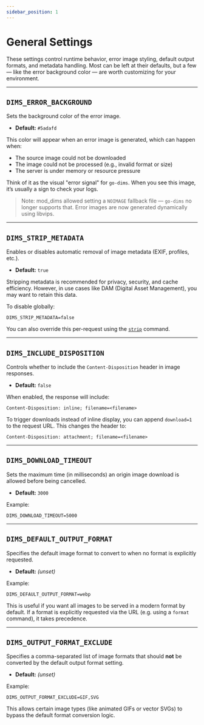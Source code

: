```yaml
---
sidebar_position: 1
---
```


# General Settings

These settings control runtime behavior, error image styling, default output formats, and metadata handling. Most can be left at their defaults, but a few — like the error background color — are worth customizing for your environment.

---

## `DIMS_ERROR_BACKGROUND`

Sets the background color of the error image.

- **Default:** `#5adafd`

This color will appear when an error image is generated, which can happen when:
- The source image could not be downloaded
- The image could not be processed (e.g., invalid format or size)
- The server is under memory or resource pressure

Think of it as the visual "error signal" for `go-dims`. When you see this image, it’s usually a sign to check your logs.

> Note: mod_dims allowed setting a `NOIMAGE` fallback file — `go-dims` no longer supports that. Error images are now generated dynamically using libvips.

---

## `DIMS_STRIP_METADATA`

Enables or disables automatic removal of image metadata (EXIF, profiles, etc.).

- **Default:** `true`

Stripping metadata is recommended for privacy, security, and cache efficiency. However, in use cases like DAM (Digital Asset Management), you may want to retain this data.

To disable globally:

```
DIMS_STRIP_METADATA=false
```

You can also override this per-request using the [`strip`](../operations/output/strip.md) command.

---

## `DIMS_INCLUDE_DISPOSITION`

Controls whether to include the `Content-Disposition` header in image responses.

- **Default:** `false`

When enabled, the response will include:

```
Content-Disposition: inline; filename=<filename>
```

To trigger downloads instead of inline display, you can append `download=1` to the request URL. This changes the header to:

```
Content-Disposition: attachment; filename=<filename>
```

---

## `DIMS_DOWNLOAD_TIMEOUT`

Sets the maximum time (in milliseconds) an origin image download is allowed before being cancelled.

- **Default:** `3000`

Example:
```
DIMS_DOWNLOAD_TIMEOUT=5000
```

---

## `DIMS_DEFAULT_OUTPUT_FORMAT`

Specifies the default image format to convert to when no format is explicitly requested.

- **Default:** *(unset)*

Example:
```
DIMS_DEFAULT_OUTPUT_FORMAT=webp
```

This is useful if you want all images to be served in a modern format by default. If a format is explicitly requested via the URL (e.g. using a `format` command), it takes precedence.

---

## `DIMS_OUTPUT_FORMAT_EXCLUDE`

Specifies a comma-separated list of image formats that should **not** be converted by the default output format setting.

- **Default:** *(unset)*

Example:
```
DIMS_OUTPUT_FORMAT_EXCLUDE=GIF,SVG
```

This allows certain image types (like animated GIFs or vector SVGs) to bypass the default format conversion logic.